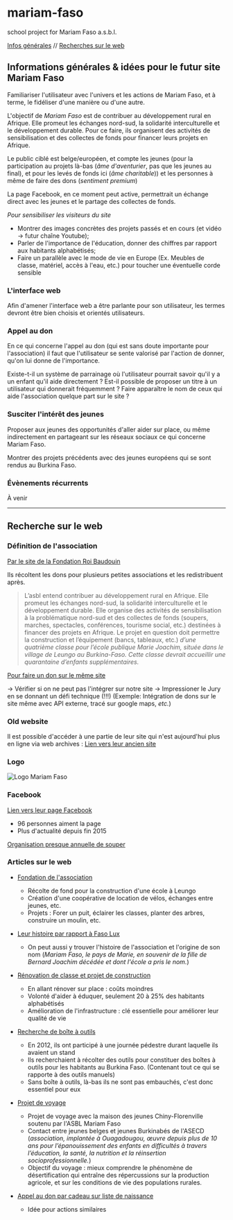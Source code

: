 # mariam-faso
school project for Mariam Faso a.s.b.l.

[Infos générales](https://github.com/stephecloutier/mariam-faso#informations-g%C3%A9n%C3%A9rales--id%C3%A9es-pour-le-futur-site-mariam-faso) //
[Recherches sur le web](https://github.com/stephecloutier/mariam-faso#recherche-sur-le-web)

## Informations générales & idées pour le futur site Mariam Faso

Familiariser l'utilisateur avec l'univers et les actions de Mariam Faso, et à terme, le fidéliser d'une manière ou d'une autre.

L'objectif de _Mariam Faso_ est de contribuer au développement rural en Afrique. Elle promeut les échanges nord-sud, la solidarité interculturelle et le développement durable. Pour ce faire, ils organisent des activités de sensibilisation et des collectes de fonds pour financer leurs projets en Afrique.

Le public ciblé est belge/européen, et compte les jeunes (pour la participation au projets là-bas (_âme d'aventurier_, pas que les jeunes au final), et pour les levés de fonds ici (_âme charitable_)) et les personnes à même de faire des dons (_sentiment premium_)

La page Facebook, en ce moment peut active, permettrait un échange direct avec les jeunes et le partage des collectes de fonds.

_Pour sensibiliser les visiteurs du site_
* Montrer des images concrètes des projets passés et en cours (et vidéo -> futur chaîne Youtube);
* Parler de l'importance de l'éducation, donner des chiffres par rapport aux habitants alphabétisés;
* Faire un parallèle avec le mode de vie en Europe (Ex. Meubles de classe, matériel, accès à l'eau, etc.) pour toucher une éventuelle corde sensible

### L'interface web

Afin d'amener l'interface web a être parlante pour son utilisateur, les termes devront être bien choisis et orientés utilisateurs.

### Appel au don

En ce qui concerne l'appel au don (qui est sans doute importante pour l'association) il faut que l'utilisateur se sente valorisé par l'action de donner, qu'on lui donne de l'importance.

Existe-t-il un système de parrainage où l'utilisateur pourrait savoir qu'il y a un enfant qu'il aide directement ? Est-il possible de proposer un titre à un utilisateur qui donnerait fréquemment ? Faire apparaître le nom de ceux qui aide l'association quelque part sur le site ?

### Susciter l'intérêt des jeunes

Proposer aux jeunes des opportunités d'aller aider sur place, ou même indirectement en partageant sur les réseaux sociaux ce qui concerne Mariam Faso.

Montrer des projets précédents avec des jeunes européens qui se sont rendus au Burkina Faso.


### Évènements récurrents

À venir

----

## Recherche sur le web

### Définition de l'association
[Par le site de la Fondation Roi Baudouin](http://www.boudewijnstichting.net/fr/Activities/Indirect/Projectaccounts/294450)

Ils récoltent les dons pour plusieurs petites associations et les redistribuent après.

> L’asbl entend contribuer au développement rural en Afrique. Elle promeut les échanges nord-sud, la solidarité interculturelle et le développement durable. Elle organise des activités de sensibilisation à la problématique nord-sud et des collectes de fonds (soupers, marches, spectacles, conférences, tourisme social, etc.) destinées à financer des projets en Afrique. Le projet en question doit permettre la construction et l’équipement (bancs, tableaux, etc.) _d’une quatrième classe pour l’école publique Marie Joachim, située dans le village de Leungo au Burkina-Faso. Cette classe devrait accueillir une quarantaine d’enfants supplémentaires._

[Pour faire un don sur le même site](https://www.kbs-frb.be/en/Flows/Gift/Checkout?notice=L82338%20-%20Bastogne%20-%20Mariam%20Faso%20%28Burkina%20Faso%29&title=ASBL%20Mariam%20Faso%20%28Burkina%20Faso%29)

-> Vérifier si on ne peut pas l'intégrer sur notre site
-> Impressioner le Jury en se donnant un défi technique (!!!) (Exemple: Intégration de dons sur le site même avec API externe, tracé sur google maps, _etc._)

### Old website
Il est possible d'accéder à une partie de leur site qui n'est aujourd'hui plus en ligne via web archives : [Lien vers leur ancien site](https://web.archive.org/web/20131227105107/http://mariam-faso.be/index.php)

### Logo
![Logo Mariam Faso](https://web.archive.org/web/20131227085719/http://mariam-faso.be/images/logo_mariam_faso.png)

### Facebook
[Lien vers leur page Facebook](https://www.facebook.com/MariamFaso/)
* 96 personnes aiment la page
* Plus d'actualité depuis fin 2015

[Organisation presque annuelle de souper](https://www.facebook.com/pg/MariamFaso/events/?ref=page_internal)

### Articles sur le web
* [Fondation de l'association](http://archives.lesoir.be/sainte-ode-l-asbl-mariam-faso-et-la-commune-investissen_t-20031121-Z0NRXZ.html)
    * Récolte de fond pour la construction d'une école à Leungo
    * Création d'une coopérative de location de vélos, échanges entre jeunes, etc.
    * Projets : Forer un puit, éclairer les classes, planter des arbres, construire un moulin, etc.
* [Leur histoire par rapport à Faso Lux](http://www.lavenir.net/cnt/301142)
    * On peut aussi y trouver l'histoire de l'association et l'origine de son nom (_Mariam Faso, le pays de Marie, en souvenir de la fille de Bernard Joachim décédée et dont l'école a pris le nom._)
* [Rénovation de classe et projet de construction](http://www.lavenir.net/cnt/dmf20140416_00464215)
    * En allant rénover sur place : coûts moindres
    * Volonté d'aider à éduquer, seulement 20 à 25% des habitants alphabétisés
    * Amélioration de l'infrastructure : clé essentielle pour améliorer leur qualité de vie
* [Recherche de boîte à outils](http://video.lesoir.be/video/x13rajb)
    * En 2012, ils ont participé à une journée pédestre durant laquelle ils avaient un stand
    * Ils recherchaient à récolter des outils pour constituer des boîtes à outils pour les habitants au Burkina Faso. (Contenant tout ce qui se rapporte à des outils manuels)
    * Sans boîte à outils, là-bas ils ne sont pas embauchés, c'est donc essentiel pour eux
* [Projet de voyage](http://mjcf.be/projets/voyage)
    * Projet de voyage avec la maison des jeunes Chiny-Florenville soutenu par l'ASBL Mariam Faso
    * Contact entre jeunes belges et jeunes Burkinabés de l'ASECD (_association, implantée à Ouagadougou, œuvre depuis plus de 10 ans pour l’épanouissement des enfants en difficultés à travers l’éducation, la santé, la nutrition et la réinsertion socioprofessionnelle._)
    * Objectif du voyage : mieux comprendre le phénomène de désertification qui entraîne des répercussions sur la production agricole, et sur les conditions de vie des populations rurales.

* [Appel au don par cadeau sur liste de naissance](https://www.kadolog.com/fr/list/simeon-moens-silverberg)
    * Idée pour actions similaires
